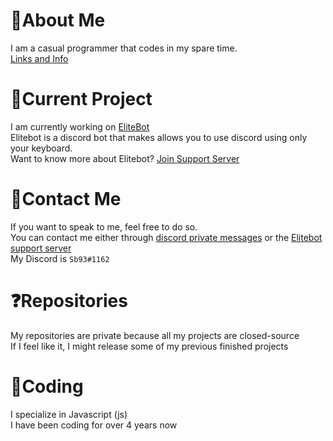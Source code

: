 # 📑About Me
I am a casual programmer that codes in my spare time.  
[Links and Info](https://discord.bio/p/sb93)  

# 🎈Current Project
I am currently working on [EliteBot](https://top.gg/bot/728176491514298478)  
Elitebot is a discord bot that makes allows you to use discord using only your keyboard.  
Want to know more about Elitebot? [Join Support Server](https://discord.com/invite/smBNsAX)  

# 📱Contact Me
If you want to speak to me, feel free to do so.  
You can contact me either through [discord private messages](https://discord.bio/p/sb93) or the [Elitebot support server](https://discord.com/invite/smBNsAX)  
My Discord is `Sb93#1162`

# ❓Repositories
My repositories are private because all my projects are closed-source  
If I feel like it, I might release some of my previous finished projects

# 🔑Coding
I specialize in Javascript (js)  
I have been coding for over 4 years now
